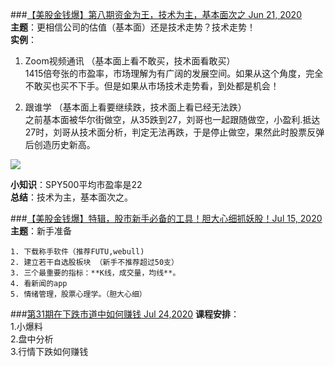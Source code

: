 ###[【美股金钱爆】第八期资金为王，技术为主，基本面次之 Jun 21, 2020](https://www.youtube.com/watch?v=FCnEUk3sDgg)  
**主题**：更相信公司的估值（基本面）还是技术走势？技术走势！  
**实例**：  

1. Zoom视频通讯	（基本面上看不敢买，技术面看敢买）  
	   1415倍夸张的市盈率，市场理解为有广阔的发展空间。如果从这个角度，完全不敢买也买不下手。但是如果从市场技术走势看，到处都是机会！  

2. 跟谁学   （基本面上看要继续跌，技术面上看已经无法跌）  
	   之前基本面被华尔街做空，从35跌到27，刘哥也一起跟随做空，小盈利.抵达27时，刘哥从技术面分析，判定无法再跌，于是停止做空，果然此时股票反弹后创造历史新高。
	
![](https://github.com/zhukuixi/RainyNight/blob/master/stock/img/1-1.png) 

**小知识**：SPY500平均市盈率是22  
**总结**：技术为主，基本面次之。

###[【美股金钱爆】特辑，股市新手必备的工具！胆大心细抓妖股！Jul 15, 2020](https://www.youtube.com/watch?v=jwAGW3v4hMQ) 
**主题**：新手准备

	1. 下载称手软件（推荐FUTU,webull)  
	2. 建立若干自选股板块 （新手不推荐超过50支）
	3. 三个最重要的指标：**K线，成交量，均线**。   
	4. 看新闻的app
	5. 情绪管理，股票心理学。（胆大心细）

###[第31期在下跌市道中如何赚钱 Jul 24,2020](https://www.youtube.com/watch?v=-bhj8IeBwTw)
**课程安排**：  
1.小爆料  
2.盘中分析  
3.行情下跌如何赚钱  

